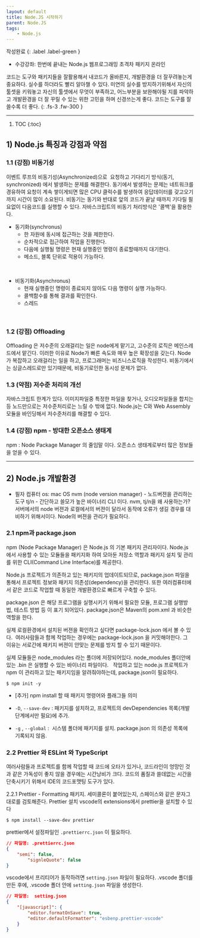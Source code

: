 ```yaml
---
layout: default
title: Node.JS 시작하기
parent: Node.JS
tags:
    - Node.js
---
```


작성완료
{: .label .label-green }

* 수강강좌: 한번에 끝내는 Node.js 웹프로그래밍 초격차 패키지 온라인

코드는 도구와 패키지들을 잘활용해서 내코드가 올바른지, 개발환경을 더 잘꾸려놓는게 중요하다.
실수를 하더라도 빨리 알아챌 수 있다. 미연의 실수를 방지하기위해서 자신의 툴셋을 키워놓고
자신의 툴셋에서 무엇이 부족하고, 어느부분을 보완해야될 지를 파악하고
개발환경을 더 잘 꾸릴 수 있는 위한 고민을 하며 신경쓰는게 좋다.
코드는 도구를 잘 쓸수록 더 좋다.
{: .fs-3 .fw-300 }

---

1. TOC
{:toc}


## 1) Node.js 특징과 강점과 약점
### 1.1 (강점) 비동기성
이벤트 루프의 비동기성(Asynchronized)으로 
요청하고 기다리기 방식(동기, synchronized) 에서 발생하는 문제를 해결한다.
동기에서 발생하는 문제는 네트워크를 경유하여 요청이 계속 쌓이게되면 많은 CPU 클럭수를 발생하여 응답데이터를 갖고오기까지 시간이 많이 소요된다.
비동기는 동기와 반대로 앞의 코드가 끝날 때까지 기다릴 필요없이 다음코드를 실행할 수 있다.
자바스크립트의 비동기 처리방식은 '콜백'을 활용한다.
 
- 동기화(synchronus)
    - 한 자원에 동시에 접근하는 것을 제한한다.
    - 순차적으로 접근하여 작업을 진행한다.
    - 다음에 실행될 명령은 현재 실행중인 명령이 종료할때까지 대기한다.
    - 메소드, 블록 단위로 적용이 가능하다.

 
- 비동기화(Asynchronus)
    - 현재 실행중인 명령이 종료되지 않아도 다음 명령이 실행 가능하다.
    - 콜백함수를 통해 결과를 확인한다.
    - 스레드

 
 
### 1.2 (강점) Offloading
Offloading 은 저수준의 오래걸리는 일은 node에게 맡기고, 고수준의 로직은 메인스레드에서 맡긴다.
이러한 이유로 Node가 빠른 속도와 매우 높은 확장성을 갖는다.
Node가 복잡하고 오래걸리는 일을 하고, 프로그래머는 비즈니스로직을 작성한다.
비동기에서는 싱글스레드로만 있기때문에, 비동기로인한 동시성 문제가 없다.
 
### 1.3 (약점) 저수준 처리의 개선
자바스크립트 한계가 있다.
이미지파일중 특정한 파일을 찾거나, 오디오파일들을 합치는 등 노드만으로는 저수준처리로는 느릴 수 밖에 없다.
Node.js는 C와 Web Assembly 모듈을 바인딩해서 저수준처리를 해결할 수 있다.
 
### 1.4 (강점) npm - 방대한 오픈소스 생태계
npm : Node Package Manager 의 줄임말 이다.
오픈소스 생태계로부터 많은 정보들을 얻을 수 있다.

---

## 2) Node.js 개발환경

* 필자 컴퓨터 os: mac OS
nvm (node version manager) - 노드버젼을 관리하는 도구
tj/n - 간단하고 쓸모가 높은 바이너리 CLI 이다.
nvm, tj/n을 왜 사용하는가?
서버에서의 node 버젼과 로컬에서의 버젼이 달라서 동작에 오류가 생길 경우를 대비하기 위해서이다. Node의 버젼을 관리가 필요하다.



### 2.1 npm과 package.json

npm (Node Package Manager) 은 Node.js 의 기본 패키지 관리자이다.
Node.js 에서 사용할 수 있는 모듈들을 패키지화 하여 모아둔 저장소 역할과 패키지 설치 및 관리를 위한 CLI(Command Line Interface)를 제공한다.


Node.js 프로젝트가 의존하고 있는 패키지의 업데이트되므로, package.json 파일을 통해서 프로젝트 정보와 패키지 의존성(dependency)을 관리한다. 또한 여러컴퓨터에서 같은 코드로 작업할 때 동일한 개발환경으로 빠르게 구축할 수 있다.


package.json 은 해당 프로그램을 실행시키기 위해서 필요한 모듈, 프로그램 실행방법, 테스트 방법 등 이 표기 되어있다.
package.json은 Maven의 pom.xml 과 비슷한 역할을 한다. 
 

실제 로컬환경에서 설치된 버젼을 확인하고 싶다면 package-lock.json 에서 볼 수 있다. 
여러사람들과 함께 작업하는 경우에는 package-lock.json 을 커밋해야한다. 그 이유는 서로간에 패키지 버젼이 안맞는 문제를 방지 할 수 있기 때문이다.
 

실제 모듈들은 node_modules 라는 폴더에 저장되어있다.
node_modules 폴더안에 있는 .bin 은 실행할 수 있는 바이너리 파일이다.
 
작업하고 있는 node.js 프로젝트가 npm 이 관리하고 있는 패키지임을 알려줘야하는데, package.json이 필요하다.

```shell
$ npm init -y
```


* [추가] npm install 할 때 패키지 명령어와 플래그들 의미

- `-D`, `--save-dev` : 패키지를 설치하고, 프로젝트의 devDependencies 목록(개발단계에서만 필요)에 추가.

- `-g` , `--global` :  시스템 폴더에 패키지를 설치. package.json 의 의존성 목록에 기록되지 않음.



### 2.2 Prettier 와 ESLint 와 TypeScript
여러사람들과 프로젝트를 함께 작업할 때 코드에 오타가 있거나, 코드라인이 엉망인 것과 같은 가독성이 좋지 않을 경우에는 시간낭비가 크다. 코드의 품질과 쓸데없는 시간을 단축시키기 위해서 IDE의 코드포맷팅 도구가 있다. 
 

2.2.1 Prettier - Formatting 패키지. 세미콜론이 붙어있는지, 스페이스와 같은 문자그대로를 검토해준다.
Prettier 설치
vscode의 extensions에서 prettier을 설치할 수 있다


```shell
$ npm install --save-dev prettier
```


prettier에서 설정파일인 `.prettierrc.json` 이 필요하다.

```json
// 파일명: .prettierrc.json
{
	"semi": false,
    	"signleQuote": false
}
```


vscode에서 프리티어가 동작하려면 `setting.json` 파일이 필요하다.
.vscode 폴더를 만든 후에, .vscode 폴더 안에 `setting.json` 파일을 생성한다.

```json
// 파일명:  setting.json
{
    "[javascript]": {
        "editor.formatOnSave": true,
        "editor.defaultFormatter": "esbenp.prettier-vscode"
    }
}
```